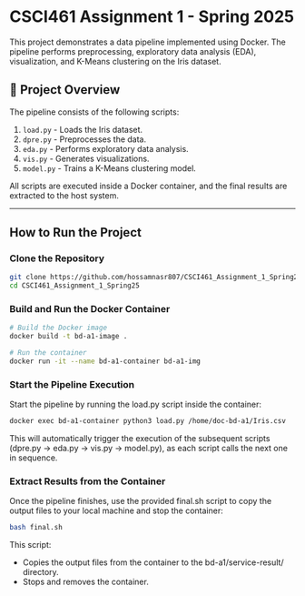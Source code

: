 # CSCI461 Assignment 1 - Spring 2025

This project demonstrates a data pipeline implemented using Docker. The pipeline performs preprocessing, exploratory data analysis (EDA), visualization, and K-Means clustering on the Iris dataset.

## 📌 Project Overview

The pipeline consists of the following scripts:

1. `load.py` - Loads the Iris dataset.
2. `dpre.py` - Preprocesses the data.
3. `eda.py` - Performs exploratory data analysis.
4. `vis.py` - Generates visualizations.
5. `model.py` - Trains a K-Means clustering model.

All scripts are executed inside a Docker container, and the final results are extracted to the host system.

---

## How to Run the Project  

### Clone the Repository  
```bash
git clone https://github.com/hossamnasr807/CSCI461_Assignment_1_Spring25.git
cd CSCI461_Assignment_1_Spring25 
```
### Build and Run the Docker Container
```bash
# Build the Docker image
docker build -t bd-a1-image .

# Run the container
docker run -it --name bd-a1-container bd-a1-img
```
### Start the Pipeline Execution
Start the pipeline by running the load.py script inside the container:
```bash
docker exec bd-a1-container python3 load.py /home/doc-bd-a1/Iris.csv
```
This will automatically trigger the execution of the subsequent scripts (dpre.py → eda.py → vis.py → model.py), as each script calls the next one in sequence.

### Extract Results from the Container
Once the pipeline finishes, use the provided final.sh script to copy the output files to your local machine and stop the container:
```bash
bash final.sh
```
This script:
- Copies the output files from the container to the bd-a1/service-result/ directory.
- Stops and removes the container.
